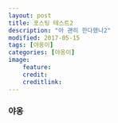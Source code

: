 ```yaml
---
layout: post
title: 포스팅 테스트2
description: "아 괜히 한다했나2"
modified: 2017-05-15
tags: [야옹이]
categories: [야옹이]
image:
    feature:
    credit:
    creditlink:
---
```


### 야옹
